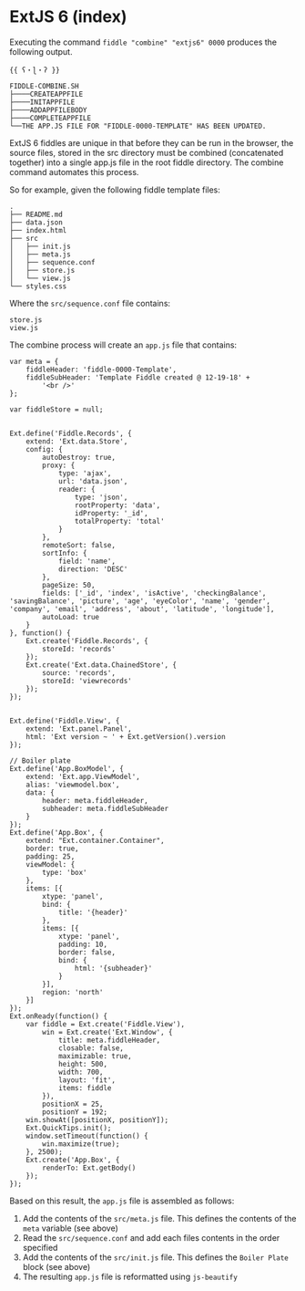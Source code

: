 ExtJS 6 (index)
======

Executing the command `fiddle "combine" "extjs6" 0000` produces the following output.

    {{ ʕ・ɭ・ʔ }}
    
    FIDDLE-COMBINE.SH
    ├────CREATEAPPFILE
    ├────INITAPPFILE
    ├────ADDAPPFILEBODY
    ├────COMPLETEAPPFILE
    └──THE APP.JS FILE FOR "FIDDLE-0000-TEMPLATE" HAS BEEN UPDATED.


ExtJS 6 fiddles are unique in that before they can be run in the browser, the source files, stored in the src directory 
must be combined (concatenated together) into a single app.js file in the root fiddle directory. The combine command
automates this process. 

So for example, given the following fiddle template files:

    .
    ├── README.md
    ├── data.json
    ├── index.html
    ├── src
    │   ├── init.js
    │   ├── meta.js
    │   ├── sequence.conf
    │   ├── store.js
    │   └── view.js
    └── styles.css


Where the `src/sequence.conf` file contains:

    store.js
    view.js
  
The combine process will create an `app.js` file that contains:

    var meta = {
        fiddleHeader: 'fiddle-0000-Template',
        fiddleSubHeader: 'Template Fiddle created @ 12-19-18' +
            '<br />'
    };
    
    var fiddleStore = null;
    
    
    Ext.define('Fiddle.Records', {
        extend: 'Ext.data.Store',
        config: {
            autoDestroy: true,
            proxy: {
                type: 'ajax',
                url: 'data.json',
                reader: {
                    type: 'json',
                    rootProperty: 'data',
                    idProperty: '_id',
                    totalProperty: 'total'
                }
            },
            remoteSort: false,
            sortInfo: {
                field: 'name',
                direction: 'DESC'
            },
            pageSize: 50,
            fields: ['_id', 'index', 'isActive', 'checkingBalance', 'savingBalance', 'picture', 'age', 'eyeColor', 'name', 'gender', 'company', 'email', 'address', 'about', 'latitude', 'longitude'],
            autoLoad: true
        }
    }, function() {
        Ext.create('Fiddle.Records', {
            storeId: 'records'
        });
        Ext.create('Ext.data.ChainedStore', {
            source: 'records',
            storeId: 'viewrecords'
        });
    });
    
    
    Ext.define('Fiddle.View', {
        extend: 'Ext.panel.Panel',
        html: 'Ext version ~ ' + Ext.getVersion().version
    });
    
    // Boiler plate
    Ext.define('App.BoxModel', {
        extend: 'Ext.app.ViewModel',
        alias: 'viewmodel.box',
        data: {
            header: meta.fiddleHeader,
            subheader: meta.fiddleSubHeader
        }
    });
    Ext.define('App.Box', {
        extend: "Ext.container.Container",
        border: true,
        padding: 25,
        viewModel: {
            type: 'box'
        },
        items: [{
            xtype: 'panel',
            bind: {
                title: '{header}'
            },
            items: [{
                xtype: 'panel',
                padding: 10,
                border: false,
                bind: {
                    html: '{subheader}'
                }
            }],
            region: 'north'
        }]
    });
    Ext.onReady(function() {
        var fiddle = Ext.create('Fiddle.View'),
            win = Ext.create('Ext.Window', {
                title: meta.fiddleHeader,
                closable: false,
                maximizable: true,
                height: 500,
                width: 700,
                layout: 'fit',
                items: fiddle
            }),
            positionX = 25,
            positionY = 192;
        win.showAt([positionX, positionY]);
        Ext.QuickTips.init();
        window.setTimeout(function() {
            win.maximize(true);
        }, 2500);
        Ext.create('App.Box', {
            renderTo: Ext.getBody()
        });
    });

 
Based on this result, the `app.js` file is assembled as follows:

  1.  Add the contents of the `src/meta.js` file.  This defines the contents of the `meta` variable (see above)
  2.  Read the `src/sequence.conf` and add each files contents in the order specified
  3.  Add the contents of the `src/init.js` file. This defines the `Boiler Plate` block (see above)
  4.  The resulting `app.js` file is reformatted using `js-beautify`
  
  
